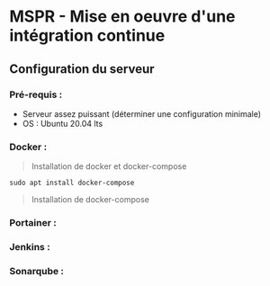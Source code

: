 # MSPR - Mise en oeuvre d'une intégration continue

## Configuration du serveur

### Pré-requis :
* Serveur assez puissant (déterminer une configuration minimale)
* OS : Ubuntu 20.04 lts

### Docker :

> Installation de docker et docker-compose
 
 ```sudo apt install docker-compose```

> Installation de docker-compose

### Portainer :

### Jenkins :

### Sonarqube :
